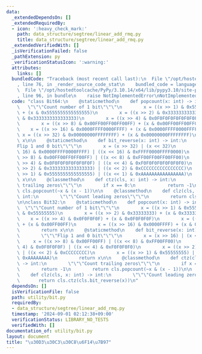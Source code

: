 ```yaml
---
data:
  _extendedDependsOn: []
  _extendedRequiredBy:
  - icon: ':heavy_check_mark:'
    path: data_structure/segtree/linear_add_rmq.py
    title: data_structure/segtree/linear_add_rmq.py
  _extendedVerifiedWith: []
  _isVerificationFailed: false
  _pathExtension: py
  _verificationStatusIcon: ':warning:'
  attributes:
    links: []
  bundledCode: "Traceback (most recent call last):\n  File \"/opt/hostedtoolcache/PyPy/3.10.14/x64/lib/pypy3.10/site-packages/onlinejudge_verify/documentation/build.py\"\
    , line 76, in _render_source_code_stat\n    bundled_code = language.bundle(\n\
    \  File \"/opt/hostedtoolcache/PyPy/3.10.14/x64/lib/pypy3.10/site-packages/onlinejudge_verify/languages/python.py\"\
    , line 96, in bundle\n    raise NotImplementedError\nNotImplementedError\n"
  code: "class Bit64:\n    @staticmethod\n    def popcount(x: int) -> int:\n     \
    \   \"\"\"Count number of 1 bit\"\"\"\n        x = ((x >> 1) & 0x5555555555555555)\
    \ + (x & 0x5555555555555555)\n        x = ((x >> 2) & 0x3333333333333333) + (x\
    \ & 0x3333333333333333)\n        x = ((x >> 4) & 0x0F0F0F0F0F0F0F0F) + (x & 0x0F0F0F0F0F0F0F0F)\n\
    \        x = ((x >> 8) & 0x00FF00FF00FF00FF) + (x & 0x00FF00FF00FF00FF)\n    \
    \    x = ((x >> 16) & 0x0000FFFF0000FFFF) + (x & 0x0000FFFF0000FFFF)\n       \
    \ x = ((x >> 32) & 0x00000000FFFFFFFF) + (x & 0x00000000FFFFFFFF)\n        return\
    \ x\n\n    @staticmethod\n    def bit_reverse(x: int) -> int:\n        \"\"\"\
    Flip 1 and 0 bit\"\"\"\n        x = (x >> 32) | (x << 32)\n        x = ((x >>\
    \ 16) & 0x0000FFFF0000FFFF) | ((x << 16) & 0xFFFF0000FFFF0000)\n        x = ((x\
    \ >> 8) & 0x00FF00FF0FF00FF) | ((x << 8) & 0xFF00FF00FF00FF00)\n        x = ((x\
    \ >> 4) & 0x0F0F0F0F0F0F0F0F) | ((x << 4) & 0xF0F0F0F0F0F0F0F0)\n        x = ((x\
    \ >> 2) & 0x3333333333333333) | ((x << 2) & 0xCCCCCCCCCCCCCCCC)\n        x = ((x\
    \ >> 1) & 0x5555555555555555) | ((x << 1) & 0xAAAAAAAAAAAAAAAA)\n        return\
    \ x\n\n    @classmethod\n    def ctz(cls, x: int) -> int:\n        \"\"\"Count\
    \ trailing zeros\"\"\"\n        if x == 0:\n            return -1\n        return\
    \ cls.popcount(~x & (x - 1))\n\n    @classmethod\n    def clz(cls, x: int) ->\
    \ int:\n        \"\"\"Count leading zeros\"\"\"\n        return cls.ctz(cls.bit_reverse(x))\n\
    \n\nclass Bit32:\n    @staticmethod\n    def popcount(x: int) -> int:\n      \
    \  \"\"\"Count number of 1 bit\"\"\"\n        x = ((x >> 1) & 0x55555555) + (x\
    \ & 0x55555555)\n        x = ((x >> 2) & 0x33333333) + (x & 0x33333333)\n    \
    \    x = ((x >> 4) & 0x0F0F0F0F) + (x & 0x0F0F0F0F)\n        x = ((x >> 8) & 0x00FF00FF)\
    \ + (x & 0x00FF00FF)\n        x = ((x >> 16) & 0x0000FFFF) + (x & 0x0000FFFF)\n\
    \        return x\n\n    @staticmethod\n    def bit_reverse(x: int) -> int:\n\
    \        \"\"\"Flip 1 and 0 bit\"\"\"\n        x = (x >> 16) | (x << 16)\n   \
    \     x = ((x >> 8) & 0x00FF00FF) | ((x << 8) & 0xFF00FF00)\n        x = ((x >>\
    \ 4) & 0x0F0F0F0F) | ((x << 4) & 0xF0F0F0F0)\n        x = ((x >> 2) & 0x33333333)\
    \ | ((x << 2) & 0xCCCCCCCC)\n        x = ((x >> 1) & 0x55555555) | ((x << 1) &\
    \ 0xAAAAAAAA)\n        return x\n\n    @classmethod\n    def ctz(cls, x: int)\
    \ -> int:\n        \"\"\"Count trailing zeros\"\"\"\n        if x == 0:\n    \
    \        return -1\n        return cls.popcount(~x & (x - 1))\n\n    @classmethod\n\
    \    def clz(cls, x: int) -> int:\n        \"\"\"Count leading zeros\"\"\"\n \
    \       return cls.ctz(cls.bit_reverse(x))\n"
  dependsOn: []
  isVerificationFile: false
  path: utility/bit.py
  requiredBy:
  - data_structure/segtree/linear_add_rmq.py
  timestamp: '2024-09-01 02:12:38+09:00'
  verificationStatus: LIBRARY_NO_TESTS
  verifiedWith: []
documentation_of: utility/bit.py
layout: document
title: "\u30D3\u30C3\u30C8\u6F14\u7B97"
---
```



